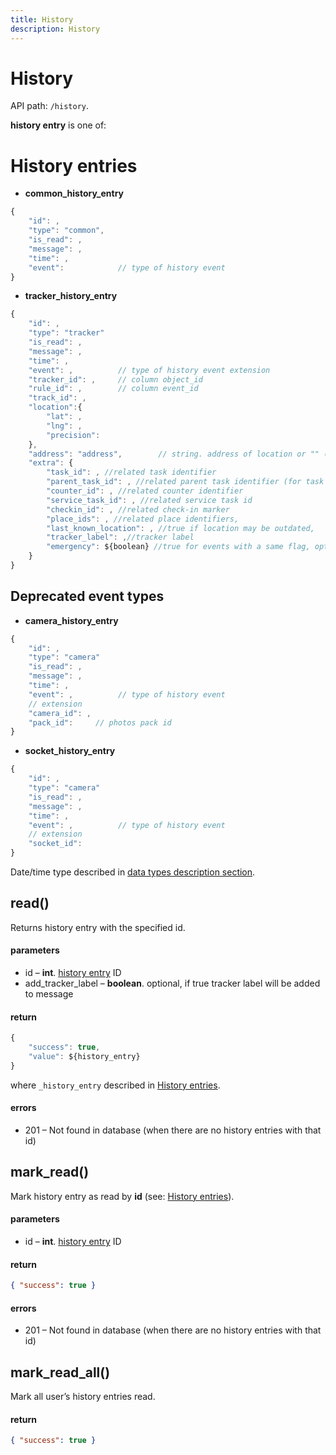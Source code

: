 ```yaml
---
title: History
description: History
---
```


# History

API path: `/history`.

**history entry** is one of:

# History entries

*   **common\_history\_entry**
```js
{
    "id": ,
    "type": "common",
    "is_read": ,
    "message": ,
    "time": ,
    "event":            // type of history event
}
```    

*   **tracker\_history\_entry**

```js
{
    "id": ,
    "type": "tracker"
    "is_read": ,
    "message": ,
    "time": ,
    "event": ,          // type of history event extension
    "tracker_id": ,     // column object_id
    "rule_id": ,        // column event_id 
    "track_id": ,
    "location":{ 
        "lat": ,
        "lng": ,
        "precision": 
    },
    "address": "address",        // string. address of location or "" (empty string)
    "extra": {
        "task_id": , //related task identifier 
        "parent_task_id": , //related parent task identifier (for task checkpoint related history entries)
        "counter_id": , //related counter identifier
        "service_task_id": , //related service task id
        "checkin_id": , //related check-in marker
        "place_ids": , //related place identifiers,
        "last_known_location": , //true if location may be outdated,
        "tracker_label": ,//tracker label
        "emergency": ${boolean} //true for events with a same flag, optional
    }
}
```


## Deprecated event types

*   **camera\_history\_entry**
```js
{
    "id": ,
    "type": "camera"
    "is_read": ,
    "message": ,
    "time": ,
    "event": ,          // type of history event
    // extension
    "camera_id": ,
    "pack_id":     // photos pack id
}
```

*   **socket\_history\_entry**

```js
{
    "id": ,
    "type": "camera"
    "is_read": ,
    "message": ,
    "time": ,
    "event": ,          // type of history event
    // extension
    "socket_id":
}
```


Date/time type described in [data types description section](../../../getting-started.md#data-types).


## read()

Returns history entry with the specified id.

#### parameters

*   id – **int**. [history entry](#history-entries) ID
*   add\_tracker\_label – **boolean**. optional, if true tracker label will be added to message

#### return

```js
{
    "success": true,
    "value": ${history_entry}
}
```

where `_history_entry` described in [History entries](#history-entries).

#### errors

*   201 – Not found in database (when there are no history entries with that id)



## mark_read()

Mark history entry as read by **id** (see: [History entries](#history-entries)).

#### parameters

*   id – **int**. [history entry](#history-entries) ID

#### return

```json
{ "success": true }
```

#### errors

*   201 – Not found in database (when there are no history entries with that id)




## mark_read_all()

Mark all user’s history entries read.

#### return

```json
{ "success": true }
```
    
